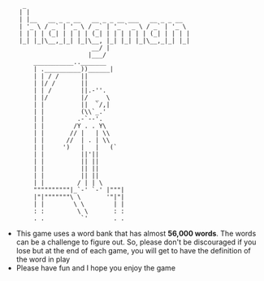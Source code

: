          _                                             
	    | |                                            
	    | |__   __ _ _ __   __ _ _ __ ___   __ _ _ __  
	    | '_ \ / _` | '_ \ / _` | '_ ` _ \ / _` | '_ \ 
	    | | | | (_| | | | | (_| | | | | | | (_| | | | |
	    |_| |_|\__,_|_| |_|\__, |_| |_| |_|\__,_|_| |_|
	                        __/ |                      
	                       |___/  
			___________.._______
			| .__________))______|
			| | / /      ||
			| |/ /       ||
			| | /        ||.-''.
			| |/         |/  _  \
			| |          ||  `/,|
			| |          (\\`_.'
			| |         .-`--'.
			| |        /Y . . Y\
			| |       // |   | \\
			| |      //  | . | \\
			| |     ')   |   |   (`
			| |          ||'||
			| |          || ||
			| |          || ||
			| |          || ||
			| |         / | | \
			""""""""""|_`-' `-' |"""|
			|"|"""""""\ \       '"|"|
			| |        \ \        | |
			: :         \ \       : : 
			. .          `'       . .

- This game uses a word bank that has almost **56,000 words**. The words can be a challenge to figure out. So, please don't be discouraged if you lose but at the end of each game, you will get to have the definition of the word in play
- Please have fun and I hope you enjoy the game